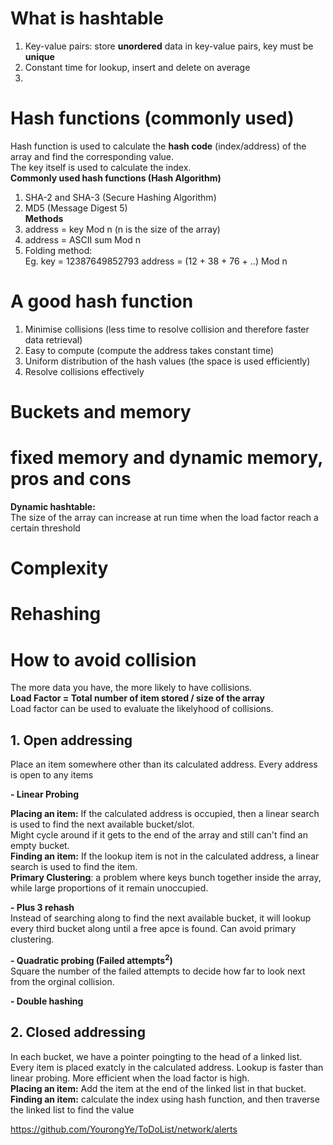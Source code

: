 # What is hashtable
1. Key-value pairs: store **unordered** data in key-value pairs, key must be **unique**  
2. Constant time for lookup, insert and delete on average   
3. 

# Hash functions (commonly used)
Hash function is used to calculate the **hash code** (index/address) of the array and find the corresponding value.   
The key itself is used to calculate the index.   
**Commonly used hash functions (Hash Algorithm)**
1. SHA-2 and SHA-3 (Secure Hashing Algorithm)  
2. MD5 (Message Digest 5)  
**Methods**
1. address = key Mod n (n is the size of the array)  
2. address = ASCII sum Mod n  
3. Folding method:   
Eg. key = 12387649852793
    address = (12 + 38 + 76 + ..) Mod n

# A good hash function
1. Minimise collisions (less time to resolve collision and therefore faster data retrieval)  
2. Easy to compute (compute the address takes constant time)  
3. Uniform distribution of the hash values (the space is used efficiently)  
4. Resolve collisions effectively

# Buckets and memory
# fixed memory and dynamic memory, pros and cons
**Dynamic hashtable:**  
The size of the array can increase at run time when the load factor reach a certain threshold  

# Complexity
# Rehashing
# How to avoid collision
The more data you have, the more likely to have collisions.  
**Load Factor = Total number of item stored / size of the array**  
Load factor can be used to evaluate the likelyhood of collisions.  
## 1. Open addressing
Place an item somewhere other than its calculated address. Every address is open to any items  

**- Linear Probing**  

**Placing an item:** If the calculated address is occupied, then a linear search is used to find the next available bucket/slot.  
Might cycle around if it gets to the end of the array and still can't find an empty bucket.  
**Finding an item:** If the lookup item is not in the calculated address, a linear search is used to find the item.  
**Primary Clustering**: a problem where keys bunch together inside the array, while large proportions of it remain unoccupied. 

**- Plus 3 rehash**  
Instead of searching along to find the next available bucket, it will lookup every third bucket along until a free apce is found. Can avoid primary clustering.  

**- Quadratic probing (Failed attempts<sup>2</sup>)**  
Square the number of the failed attempts to decide how far to look next from the orginal collision.  

**- Double hashing**

## 2. Closed addressing
In each bucket, we have a pointer poingting to the head of a linked list. Every item is placed exatcly in the calculated address. Lookup is faster than linear probing. More efficient when the load factor is high.    
**Placing an item:** Add the item at the end of the linked list in that bucket.  
**Finding an item:** calculate the index using hash function, and then traverse the linked list to find the value  

https://github.com/YourongYe/ToDoList/network/alerts
